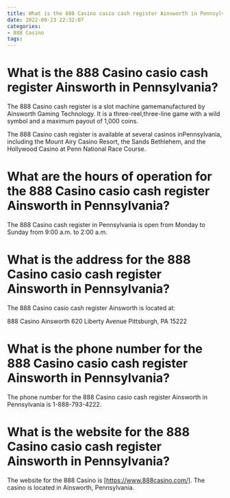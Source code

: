 ```yaml
---
title: What is the 888 Casino casio cash register Ainsworth in Pennsylvania
date: 2022-09-23 22:32:07
categories:
- 888 Casino
tags:
---
```



#  What is the 888 Casino casio cash register Ainsworth in Pennsylvania?

The 888 Casino cash register is a slot machine gamemanufactured by Ainsworth Gaming Technology. It is a three-reel,three-line game with a wild symbol and a maximum payout of 1,000 coins.

The 888 Casino cash register is available at several casinos inPennsylvania, including the Mount Airy Casino Resort, the Sands Bethlehem, and the Hollywood Casino at Penn National Race Course.

#  What are the hours of operation for the 888 Casino casio cash register Ainsworth in Pennsylvania?

The 888 Casino cash register in Pennsylvania is open from Monday to Sunday from 9:00 a.m. to 2:00 a.m.

#  What is the address for the 888 Casino casio cash register Ainsworth in Pennsylvania?

The 888 Casino casio cash register Ainsworth is located at:

888 Casino
Ainsworth
620 Liberty Avenue
Pittsburgh, PA 15222

#  What is the phone number for the 888 Casino casio cash register Ainsworth in Pennsylvania?

The phone number for the 888 Casino casio cash register Ainsworth in Pennsylvania is 1-888-793-4222.

#  What is the website for the 888 Casino casio cash register Ainsworth in Pennsylvania?

The website for the 888 Casino is [https://www.888casino.com/]. The casino is located in Ainsworth, Pennsylvania.